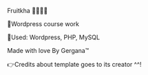 Fruitkha 🍎🍌🍓🥭<br>

📌Wordpress course work <br>

📌Used: Wordpress, PHP, MySQL<br>

Made with love By Gergana™

👉Credits about template goes to its creator ^^!
